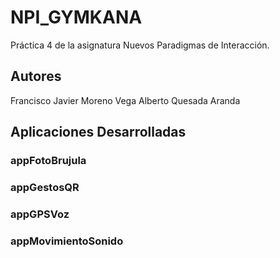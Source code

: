 # NPI_GYMKANA
Práctica 4 de la asignatura Nuevos Paradigmas de Interacción.

## Autores
Francisco Javier Moreno Vega
Alberto Quesada Aranda

## Aplicaciones Desarrolladas

### appFotoBrujula
### appGestosQR
### appGPSVoz
### appMovimientoSonido